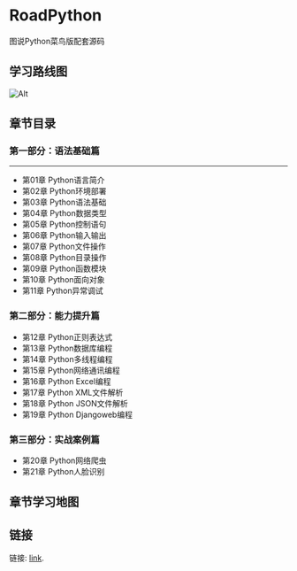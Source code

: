 # RoadPython
图说Python菜鸟版配套源码
## 学习路线图
![Alt](https://github.com/zhangziliang04/RoadPython/blob/master/chapter000/01-%E5%AD%A6%E4%B9%A0%E8%B7%AF%E7%BA%BF/%E5%AD%A6%E4%B9%A0%E8%B7%AF%E7%BA%BF%E5%9B%BE.jpg)

## 章节目录
### 第一部分：语法基础篇
---------------------------
- 第01章 Python语言简介
- 第02章 Python环境部署
- 第03章 Python语法基础
- 第04章 Python数据类型
- 第05章 Python控制语句
- 第06章 Python输入输出
- 第07章 Python文件操作
- 第08章 Python目录操作
- 第09章 Python函数模块 
- 第10章 Python面向对象
- 第11章 Python异常调试

### 第二部分：能力提升篇
- 第12章 Python正则表达式
- 第13章 Python数据库编程
- 第14章 Python多线程编程
- 第15章 Python网络通讯编程
- 第16章 Python Excel编程
- 第17章 Python XML文件解析
- 第18章 Python JSON文件解析
- 第19章 Python Djangoweb编程

### 第三部分：实战案例篇
- 第20章 Python网络爬虫
- 第21章 Python人脸识别

## 章节学习地图


链接
---------------------------
链接: [link](https://mp.csdn.net).

